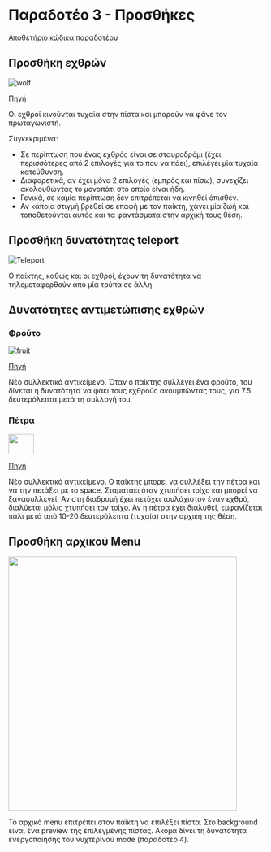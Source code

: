 # Παραδοτέο 3 - Προσθήκες

[Αποθετήριο κώδικα παραδοτέου](https://github.com/p15zerv/pacman/tree/Deliverable3)

## Προσθήκη εχθρών

![wolf](https://user-images.githubusercontent.com/22644005/35176663-48dd5632-fd83-11e7-9e54-163dc0c6fa4f.png)

[Πηγή](https://reedflower101.deviantart.com/art/Wolf-sprite-mod-153847281)

Οι εχθροί κινούνται τυχαία στην πίστα και μπορούν να φάνε τον πρωταγωνιστή.

Συγκεκριμένα:
* Σε περίπτωση που ένας εχθρός είναι σε σταυροδρόμι (έχει περισσότερες από 2 επιλογές για το που να πάει), επιλέγει μία τυχαία κατεύθυνση.
* Διαφορετικά, αν έχει μόνο 2 επιλογές (εμπρός και πίσω), συνεχίζει ακολουθώντας το μονοπάτι στο οποίο είναι ήδη.
* Γενικά, σε καμία περίπτωση δεν επιτρέπεται να κινηθεί όπισθεν.
* Αν κάποια στιγμή βρεθεί σε επαφή με τον παίκτη, χάνει μία ζωή και τοποθετούνται αυτός και τα φαντάσματα στην αρχική τους θέση.

## Προσθήκη δυνατότητας teleport

![Teleport](https://user-images.githubusercontent.com/22644005/33736511-7e0ab3d6-db9b-11e7-9969-821137474e9d.PNG)

Ο παίκτης, καθώς και οι εχθροί, έχουν τη δυνατότητα να τηλεμεταφερθούν από μία τρύπα σε άλλη.

## Δυνατότητες αντιμετώπισης εχθρών

### Φρούτο

![fruit](https://user-images.githubusercontent.com/22644005/33736855-de5dbd40-db9c-11e7-8a89-79aa3bddcb43.png)

[Πηγή](http://simonowen.com/sam/pacman/images/pacsprites.png)

Νέο συλλεκτικό αντικείμενο. Όταν ο παίκτης συλλέγει ένα φρούτο, του δίνεται η δυνατότητα να φάει τους εχθρούς ακουμπώντας τους, για 7.5 δευτερόλεπτα μετά τη συλλογή του.

### Πέτρα

<img src="https://vignette.wikia.nocookie.net/herebemonsters/images/4/43/Thunderous-Rock-Sprite.png/revision/latest?cb=20140330101444" alt="" width="50" height="40">

[Πηγή](http://herebemonsters.wikia.com/wiki/File:Thunderous-Rock-Sprite.png)

Νέο συλλεκτικό αντικείμενο. Ο παίκτης μπορεί να συλλέξει την πέτρα και να την πετάξει με το space. Σταματάει όταν χτυπήσει τοίχο και μπορεί να ξανασυλλεγεί. Αν στη διαδρομή έχει πετύχει τουλάχιστον έναν εχθρό, διαλύεται μόλις χτυπήσει τον τοίχο. Αν η πέτρα έχει διαλυθεί, εμφανίζεται πάλι μετά από 10-20 δευτερόλεπτα (τυχαία) στην αρχική της θέση.

## Προσθήκη αρχικού Μenu

<img src="https://user-images.githubusercontent.com/22644005/35177178-392924e8-fd86-11e7-98d3-e0537a75e8d7.png" alt="" width="450" height="500">

Το αρχικό menu επιτρέπει στον παίκτη να επιλέξει πίστα. Στο background είναι ένα preview της επιλεγμένης πίστας. Ακόμα δίνει τη δυνατότητα ενεργοποίησης του νυχτερινού mode (παραδοτέο 4).
